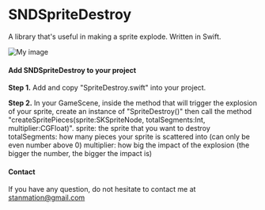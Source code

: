 # SNDSpriteDestroy
A library that's useful in making a sprite explode. Written in Swift. 

![My image](http://stanmation.github.io/img/explosion.gif)

#### Add SNDSpriteDestroy to your project 

__Step 1.__  Add and copy "SpriteDestroy.swift" into your project.

__Step 2.__  In your GameScene, inside the method that will trigger the explosion of your sprite, create an instance of "SpriteDestroy()" then call the method "createSpritePieces(sprite:SKSpriteNode, totalSegments:Int, multiplier:CGFloat)".
sprite: the sprite that you want to destroy
totalSegments: how many pieces your sprite is scattered into (can only be even number above 0)
multiplier: how big the impact of the explosion (the bigger the number, the bigger the impact is)

#### Contact
If you have any question, do not hesitate to contact me at stanmation@gmail.com

